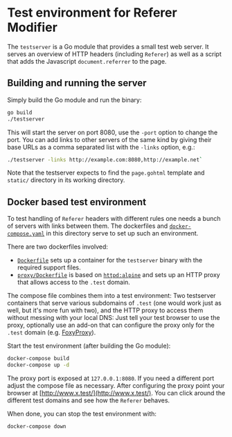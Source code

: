 # Test environment for Referer Modifier

The `testserver` is a Go module that provides a small test web
server. It serves an overview of HTTP headers (including `Referer`) as
well as a script that adds the Javascript `document.referrer` to the
page.

## Building and running the server

Simply build the Go module and run the binary:

```sh
go build
./testserver
```

This will start the server on port 8080, use the `-port` option to
change the port. You can add links to other servers of the same kind
by giving their base URLs as a comma separated list with the `-links`
option, e.g.:

```sh
./testserver -links http://example.com:8080,http://example.net`
```

Note that the testserver expects to find the `page.gohtml` template
and `static/` directory in its working directory.

## Docker based test environment

To test handling of `Referer` headers with different rules one needs a
bunch of servers with links between them. The dockerfiles and
[`docker-compose.yaml`](./docker-compose.yaml) in this directory serve
to set up such an environment.

There are two dockerfiles involved:

* [`Dockerfile`](./Dockerfile) sets up a container for the
  `testserver` binary with the required support files.
* [`proxy/Dockerfile`](./proxy/Dockerfile) is based on
  [`httpd:alpine`](https://hub.docker.com/_/httpd) and sets up an HTTP
  proxy that allows access to the `.test` domain.

The compose file combines them into a test environment: Two testserver
containers that serve various subdomains of `.test` (one would work
just as well, but it's more fun with two), and the HTTP proxy to
access them without messing with your local DNS: Just tell your test
browser to use the proxy, optionally use an add-on that can configure
the proxy only for the `.test` domain
(e.g. [FoxyProxy](https://addons.mozilla.org/firefox/addon/foxyproxy-standard/)).

Start the test environment (after building the Go module):

```sh
docker-compose build
docker-compose up -d
```

The proxy port is exposed at `127.0.0.1:8080`. If you need a different
port adjust the compose file as necessary. After configuring the proxy
point your browser at [http://www.x.test/](http://www.x.test/). You
can click around the different test domains and see how the `Referer`
behaves.

When done, you can stop the test environment with:

```sh
docker-compose down
```
